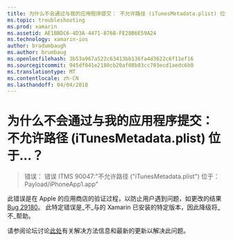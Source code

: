 ```yaml
---
title: 为什么不会通过与我的应用程序提交： 不允许路径 (iTunesMetadata.plist) 位于...？
ms.topic: troubleshooting
ms.prod: xamarin
ms.assetid: AE1BBDC6-4D3A-4471-876B-FE28B6E59A24
ms.technology: xamarin-ios
author: bradumbaugh
ms.author: brumbaug
ms.openlocfilehash: 3b53a967a522c63413bb136fa4d3622c6f11ef16
ms.sourcegitcommit: 945df041e2180cb20af08b83cc703ecd1aedc6b0
ms.translationtype: MT
ms.contentlocale: zh-CN
ms.lasthandoff: 04/04/2018
---
```

# <a name="why-does-my-app-submission-fail-with-disallowed-paths--itunesmetadataplist--found-at--"></a>为什么不会通过与我的应用程序提交： 不允许路径 (iTunesMetadata.plist) 位于...？

> 错误： 错误 ITMS 90047:"不允许路径 ("iTunesMetadata.plist") 位于： Payload/iPhoneApp1.app"

此错误是在 Apple 的应用商店的验证过程，以防止用户遇到问题，如更改的结果[Bug 29180](https://bugzilla.xamarin.com/show_bug.cgi?id=29180)。 此特定错误是_不_与的 Xamarin 已安装的特定版本，因此降级将_不_帮助。

请参阅论坛讨论[此处](https://forums.xamarin.com/discussion/40388/disallowed-paths-itunesmetadata-plist-found-at-when-submitting-to-app-store/p1)有关解决方法信息和最新的更新以解决此问题。
